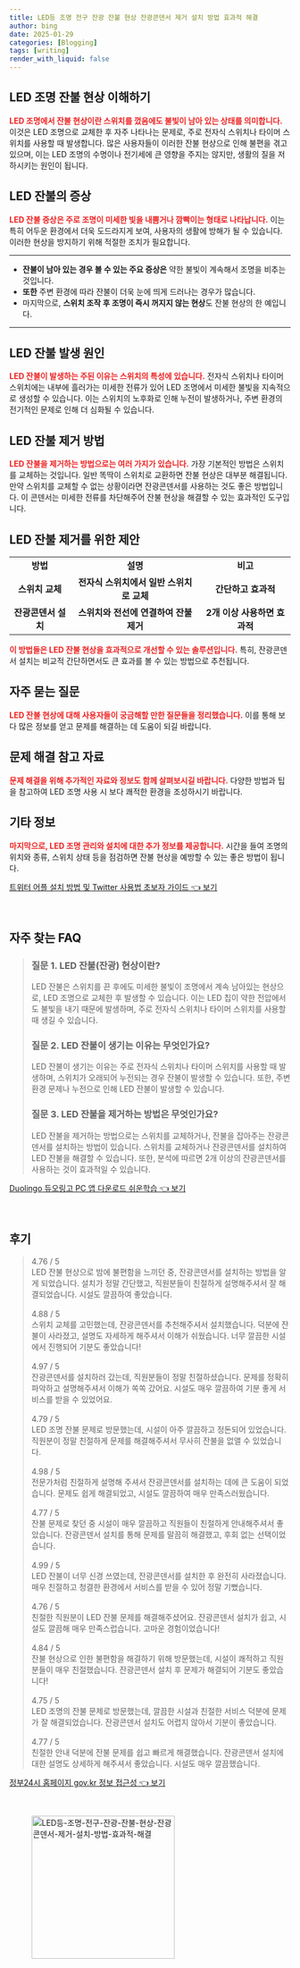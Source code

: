```yaml
---
title: LED등 조명 전구 잔광 잔불 현상 잔광콘덴서 제거 설치 방법 효과적 해결
author: bing
date: 2025-01-29
categories: [Blogging]
tags: [writing]
render_with_liquid: false
---
```



<h2 id='LED_조명_잔불_현상'>LED 조명 잔불 현상 이해하기</h2>

<p><b><span style="color: #ee2323;">LED 조명에서 잔불 현상이란 스위치를 껐음에도 불빛이 남아 있는 상태를 의미합니다.</span></b> 이것은 LED 조명으로 교체한 후 자주 나타나는 문제로, 주로 전자식 스위치나 타이머 스위치를 사용할 때 발생합니다. 많은 사용자들이 이러한 잔불 현상으로 인해 불편을 겪고 있으며, 이는 LED 조명의 수명이나 전기세에 큰 영향을 주지는 않지만, 생활의 질을 저하시키는 원인이 됩니다.</p>

<h2 id='LED_잔불의_증상'>LED 잔불의 증상</h2>

<p><b><span style="color: #ee2323;">LED 잔불 증상은 주로 조명이 미세한 빛을 내뿜거나 깜빡이는 형태로 나타납니다.</span></b> 이는 특히 어두운 환경에서 더욱 도드라지게 보여, 사용자의 생활에 방해가 될 수 있습니다. 이러한 현상을 방지하기 위해 적절한 조치가 필요합니다.</p>

<hr />

<ul>
    <li><b>잔불이 남아 있는 경우 볼 수 있는 주요 증상은</b> 약한 불빛이 계속해서 조명을 비추는 것입니다.</li>
    <li><b>또한</b> 주변 환경에 따라 잔불이 더욱 눈에 띄게 드러나는 경우가 많습니다.</li>
    <li>마지막으로, <b>스위치 조작 후 조명이 즉시 꺼지지 않는 현상</b>도 잔불 현상의 한 예입니다.</li>
</ul>

<hr />

<h2 id='LED_잔불이_발생하는_이유'>LED 잔불 발생 원인</h2>

<p><b><span style="color: #ee2323;">LED 잔불이 발생하는 주된 이유는 스위치의 특성에 있습니다.</span></b> 전자식 스위치나 타이머 스위치에는 내부에 흘러가는 미세한 전류가 있어 LED 조명에서 미세한 불빛을 지속적으로 생성할 수 있습니다. 이는 스위치의 노후화로 인해 누전이 발생하거나, 주변 환경의 전기적인 문제로 인해 더 심화될 수 있습니다.</p>

<h2 id='LED_잔불_제거_방법'>LED 잔불 제거 방법</h2>

<p><b><span style="color: #ee2323;">LED 잔불을 제거하는 방법으로는 여러 가지가 있습니다.</span></b> 가장 기본적인 방법은 스위치를 교체하는 것입니다. 일반 똑딱이 스위치로 교환하면 잔불 현상은 대부분 해결됩니다. 만약 스위치를 교체할 수 없는 상황이라면 잔광콘덴서를 사용하는 것도 좋은 방법입니다. 이 콘덴서는 미세한 전류를 차단해주어 잔불 현상을 해결할 수 있는 효과적인 도구입니다.</p>

<h2 id='LED_잔불_제거_제안'>LED 잔불 제거를 위한 제안</h2>

<table>
    <tr>
        <td style="text-align: center; height: 17px;"><b>방법</b></td>
        <td style="text-align: center; height: 17px;"><b>설명</b></td>
        <td style="text-align: center; height: 17px;"><b>비고</b></td>
    </tr>
    <tr>
        <td style="text-align: center; height: 17px;"><b>스위치 교체</b></td>
        <td style="text-align: center; height: 17px;"><b>전자식 스위치에서 일반 스위치로 교체</b></td>
        <td style="text-align: center; height: 17px;"><b>간단하고 효과적</b></td>
    </tr>
    <tr>
        <td style="text-align: center; height: 17px;"><b>잔광콘덴서 설치</b></td>
        <td style="text-align: center; height: 17px;"><b>스위치와 전선에 연결하여 잔불 제거</b></td>
        <td style="text-align: center; height: 17px;"><b>2개 이상 사용하면 효과적</b></td>
    </tr>
</table>

<p><b><span style="color: #ee2323;">이 방법들은 LED 잔불 현상을 효과적으로 개선할 수 있는 솔루션입니다.</span></b> 특히, 잔광콘덴서 설치는 비교적 간단하면서도 큰 효과를 볼 수 있는 방법으로 추천됩니다.</p>

<h2 id='자주_묻는_질문'>자주 묻는 질문</h2>

<p><b><span style="color: #ee2323;">LED 잔불 현상에 대해 사용자들이 궁금해할 만한 질문들을 정리했습니다.</span></b> 이를 통해 보다 많은 정보를 얻고 문제를 해결하는 데 도움이 되길 바랍니다.</p>

<h2 id='문제_해결_참고'>문제 해결 참고 자료</h2>

<p><b><span style="color: #ee2323;">문제 해결을 위해 추가적인 자료와 정보도 함께 살펴보시길 바랍니다.</span></b> 다양한 방법과 팁을 참고하여 LED 조명 사용 시 보다 쾌적한 환경을 조성하시기 바랍니다.</p>

<h2 id='기타_정보'>기타 정보</h2>

<p><b><span style="color: #ee2323;">마지막으로, LED 조명 관리와 설치에 대한 추가 정보를 제공합니다.</span></b> 시간을 들여 조명의 위치와 종류, 스위치 상태 등을 점검하면 잔불 현상을 예방할 수 있는 좋은 방법이 됩니다.</p>


<p><a class="click-button" title="트위터 어플 설치 방법 및 Twitter 사용법 초보자 가이드" href="https://purplelist.github.io/posts/%ED%8A%B8%EC%9C%84%ED%84%B0-%EC%96%B4%ED%94%8C-%EC%84%A4%EC%B9%98-%EB%B0%A9%EB%B2%95-%EB%B0%8F-Twitter-%EC%82%AC%EC%9A%A9%EB%B2%95-%EC%B4%88%EB%B3%B4%EC%9E%90-%EA%B0%80%EC%9D%B4%EB%93%9C/" rel="dofollow">트위터 어플 설치 방법 및 Twitter 사용법 초보자 가이드 👈 보기</a></p><br>
<h2 id='자주_찾는_FAQ'>자주 찾는 FAQ</h2>
<div itemscope="" itemtype="https://schema.org/FAQPage"> 
<blockquote> 
<div itemscope="" itemprop="mainEntity" itemtype="https://schema.org/Question"> 
<h3 itemprop="name">질문 1. LED 잔불(잔광) 현상이란?</h3> 
<div itemscope="" itemprop="acceptedAnswer" itemtype="https://schema.org/Answer"> 
<span itemprop="text"> 
<p>LED 잔불은 스위치를 끈 후에도 미세한 불빛이 조명에서 계속 남아있는 현상으로, LED 조명으로 교체한 후 발생할 수 있습니다. 이는 LED 칩이 약한 전압에서도 불빛을 내기 때문에 발생하며, 주로 전자식 스위치나 타이머 스위치를 사용할 때 생길 수 있습니다.</p> 
</span> 
</div> 
</div> 
<div itemscope="" itemprop="mainEntity" itemtype="https://schema.org/Question"> 
<h3 itemprop="name">질문 2. LED 잔불이 생기는 이유는 무엇인가요?</h3> 
<div itemscope="" itemprop="acceptedAnswer" itemtype="https://schema.org/Answer"> 
<span itemprop="text"> 
<p>LED 잔불이 생기는 이유는 주로 전자식 스위치나 타이머 스위치를 사용할 때 발생하며, 스위치가 오래되어 누전되는 경우 잔불이 발생할 수 있습니다. 또한, 주변 환경 문제나 누전으로 인해 LED 잔불이 발생할 수 있습니다.</p> 
</span> 
</div> 
</div> 
<div itemscope="" itemprop="mainEntity" itemtype="https://schema.org/Question"> 
<h3 itemprop="name">질문 3. LED 잔불을 제거하는 방법은 무엇인가요?</h3> 
<div itemscope="" itemprop="acceptedAnswer" itemtype="https://schema.org/Answer"> 
<span itemprop="text"> 
<p>LED 잔불을 제거하는 방법으로는 스위치를 교체하거나, 잔불을 잡아주는 잔광콘덴서를 설치하는 방법이 있습니다. 스위치를 교체하거나 잔광콘덴서를 설치하여 LED 잔불을 해결할 수 있습니다. 또한, 분석에 따르면 2개 이상의 잔광콘덴서를 사용하는 것이 효과적일 수 있습니다.</p> 
</span> 
</div> 
</div> 
</blockquote> 
</div>
<p><a class="click-button" title="Duolingo 듀오링고 PC 앱 다운로드 쉬운학습" href="https://purplelist.github.io/posts/Duolingo-%EB%93%80%EC%98%A4%EB%A7%81%EA%B3%A0-PC-%EC%95%B1-%EB%8B%A4%EC%9A%B4%EB%A1%9C%EB%93%9C-%EC%89%AC%EC%9A%B4%ED%95%99%EC%8A%B5/" rel="dofollow">Duolingo 듀오링고 PC 앱 다운로드 쉬운학습 👈 보기</a></p><br>
<h2 id='후기'>후기</h2>
<div itemscope itemtype="https://schema.org/Product">
  <blockquote>
  <div itemprop="review" itemscope itemtype="https://schema.org/Review">
      <div itemprop="reviewRating" itemscope itemtype="https://schema.org/Rating"> <span itemprop="ratingValue">4.76</span> / <span itemprop="bestRating">5</span> </div>
      <span itemprop="reviewBody">LED 잔불 현상으로 밤에 불편함을 느끼던 중, 잔광콘덴서를 설치하는 방법을 알게 되었습니다. 설치가 정말 간단했고, 직원분들이 친절하게 설명해주셔서 잘 해결되었습니다. 시설도 깔끔하여 좋았습니다.</span>
  </div>
  <br>
  <div itemprop="review" itemscope itemtype="https://schema.org/Review">
      <div itemprop="reviewRating" itemscope itemtype="https://schema.org/Rating"> <span itemprop="ratingValue">4.88</span> / <span itemprop="bestRating">5</span> </div>
      <span itemprop="reviewBody">스위치 교체를 고민했는데, 잔광콘덴서를 추천해주셔서 설치했습니다. 덕분에 잔불이 사라졌고, 설명도 자세하게 해주셔서 이해가 쉬웠습니다. 너무 깔끔한 시설에서 진행되어 기분도 좋았습니다!</span>
  </div>
  <br>
  <div itemprop="review" itemscope itemtype="https://schema.org/Review">
      <div itemprop="reviewRating" itemscope itemtype="https://schema.org/Rating"> <span itemprop="ratingValue">4.97</span> / <span itemprop="bestRating">5</span> </div>
      <span itemprop="reviewBody">잔광콘덴서를 설치하러 갔는데, 직원분들이 정말 친절하셨습니다. 문제를 정확히 파악하고 설명해주셔서 이해가 쏙쏙 갔어요. 시설도 매우 깔끔하여 기분 좋게 서비스를 받을 수 있었어요.</span>
  </div>
  <br>
  <div itemprop="review" itemscope itemtype="https://schema.org/Review">
      <div itemprop="reviewRating" itemscope itemtype="https://schema.org/Rating"> <span itemprop="ratingValue">4.79</span> / <span itemprop="bestRating">5</span> </div>
      <span itemprop="reviewBody">LED 조명 잔불 문제로 방문했는데, 시설이 아주 깔끔하고 정돈되어 있었습니다. 직원분이 정말 친절하게 문제를 해결해주셔서 무사히 잔불을 없앨 수 있었습니다.</span>
  </div>
  <br>
  <div itemprop="review" itemscope itemtype="https://schema.org/Review">
      <div itemprop="reviewRating" itemscope itemtype="https://schema.org/Rating"> <span itemprop="ratingValue">4.98</span> / <span itemprop="bestRating">5</span> </div>
      <span itemprop="reviewBody">전문가처럼 친절하게 설명해 주셔서 잔광콘덴서를 설치하는 데에 큰 도움이 되었습니다. 문제도 쉽게 해결되었고, 시설도 깔끔하여 매우 만족스러웠습니다.</span>
  </div>
  <br>
  <div itemprop="review" itemscope itemtype="https://schema.org/Review">
      <div itemprop="reviewRating" itemscope itemtype="https://schema.org/Rating"> <span itemprop="ratingValue">4.77</span> / <span itemprop="bestRating">5</span> </div>
      <span itemprop="reviewBody">잔불 문제로 찾던 중 시설이 매우 깔끔하고 직원들이 친절하게 안내해주셔서 좋았습니다. 잔광콘덴서 설치를 통해 문제를 말끔히 해결했고, 후회 없는 선택이었습니다.</span>
  </div>
  <br>
  <div itemprop="review" itemscope itemtype="https://schema.org/Review">
      <div itemprop="reviewRating" itemscope itemtype="https://schema.org/Rating"> <span itemprop="ratingValue">4.99</span> / <span itemprop="bestRating">5</span> </div>
      <span itemprop="reviewBody">LED 잔불이 너무 신경 쓰였는데, 잔광콘덴서를 설치한 후 완전히 사라졌습니다. 매우 친절하고 청결한 환경에서 서비스를 받을 수 있어 정말 기뻤습니다.</span>
  </div>
  <br>
  <div itemprop="review" itemscope itemtype="https://schema.org/Review">
      <div itemprop="reviewRating" itemscope itemtype="https://schema.org/Rating"> <span itemprop="ratingValue">4.76</span> / <span itemprop="bestRating">5</span> </div>
      <span itemprop="reviewBody">친절한 직원분이 LED 잔불 문제를 해결해주셨어요. 잔광콘덴서 설치가 쉽고, 시설도 깔끔해 매우 만족스럽습니다. 고마운 경험이었습니다!</span>
  </div>
  <br>
  <div itemprop="review" itemscope itemtype="https://schema.org/Review">
      <div itemprop="reviewRating" itemscope itemtype="https://schema.org/Rating"> <span itemprop="ratingValue">4.84</span> / <span itemprop="bestRating">5</span> </div>
      <span itemprop="reviewBody">잔불 현상으로 인한 불편함을 해결하기 위해 방문했는데, 시설이 쾌적하고 직원분들이 매우 친절했습니다. 잔광콘덴서 설치 후 문제가 해결되어 기분도 좋았습니다!</span>
  </div>
  <br>
  <div itemprop="review" itemscope itemtype="https://schema.org/Review">
      <div itemprop="reviewRating" itemscope itemtype="https://schema.org/Rating"> <span itemprop="ratingValue">4.75</span> / <span itemprop="bestRating">5</span> </div>
      <span itemprop="reviewBody">LED 조명의 잔불 문제로 방문했는데, 깔끔한 시설과 친절한 서비스 덕분에 문제가 잘 해결되었습니다. 잔광콘덴서 설치도 어렵지 않아서 기분이 좋았습니다.</span>
  </div>
  <br>
  <div itemprop="review" itemscope itemtype="https://schema.org/Review">
      <div itemprop="reviewRating" itemscope itemtype="https://schema.org/Rating"> <span itemprop="ratingValue">4.77</span> / <span itemprop="bestRating">5</span> </div>
      <span itemprop="reviewBody">친절한 안내 덕분에 잔불 문제를 쉽고 빠르게 해결했습니다. 잔광콘덴서 설치에 대한 설명도 상세하게 해주셔서 좋았습니다. 시설도 매우 깔끔했습니다.</span>
  </div>
  </blockquote>
</div>
<p><a class="click-button" title="정부24시 홈페이지 gov.kr 정보 접근성" href="https://purplelist.github.io/posts/%EC%A0%95%EB%B6%8024%EC%8B%9C-%ED%99%88%ED%8E%98%EC%9D%B4%EC%A7%80-gov.kr-%EC%A0%95%EB%B3%B4-%EC%A0%91%EA%B7%BC%EC%84%B1/" rel="dofollow">정부24시 홈페이지 gov.kr 정보 접근성 👈 보기</a></p><br>
<figure class="image"><img src="https://purplelist.github.io/assets/img/thumbnail/LED등-조명-전구-잔광-잔불-현상-잔광콘덴서-제거-설치-방법-효과적-해결.webp" alt="LED등-조명-전구-잔광-잔불-현상-잔광콘덴서-제거-설치-방법-효과적-해결" width="256" height="256"></figure>
